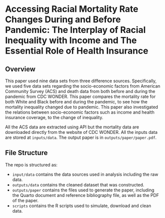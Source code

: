 # Accessing Racial Mortality Rate Changes During and Before Pandemic: The Interplay of Racial Inequality with Income and The Essential Role of Health Insurance

## Overview

This paper used nine data sets from three difference sources. Specifically, we used five data sets regarding the socio-economic factors from American Community Survey (ACS) and death data from both before and during the pandemic from CDC WONDER. This paper compares the mortality rate for both White and Black before and during the pandemic, to see how the mortality inequality changed due to pandemic. This paper also investigated the relations between socio-economic factors such as income and health insurance coverage, to the change of inequality.

All the ACS data are extracted using API but the mortality data are downloaded directly from the website of CDC WONDER. All the inputs data are stored at `inputs/data`. The output paper is in `outputs/paper/paper.pdf`.

## File Structure

The repo is structured as:

-   `input/data` contains the data sources used in analysis including the raw data.
-   `outputs/data` contains the cleaned dataset that was constructed.
-   `outputs/paper` contains the files used to generate the paper, including the Quarto document and reference bibliography file, as well as the PDF of the paper. 
-   `scripts` contains the R scripts used to simulate, download and clean data.